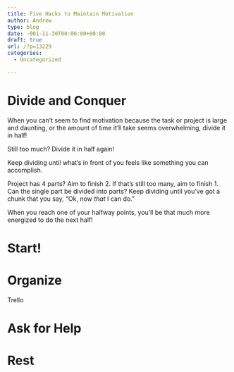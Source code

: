 ```yaml
---
title: Five Hacks to Maintain Motivation
author: Andrew
type: blog
date: -001-11-30T00:00:00+00:00
draft: true
url: /?p=13229
categories:
  - Uncategorized

---
```

# Divide and Conquer

When you can&#8217;t seem to find motivation because the task or project is large and daunting, or the amount of time it&#8217;ll take seems overwhelming, divide it in half!

Still too much? Divide it in half again!

Keep dividing until what&#8217;s in front of you feels like something you can accomplish.

Project has 4 parts? Aim to finish 2. If that&#8217;s still too many, aim to finish 1. Can the single part be divided into parts? Keep dividing until you&#8217;ve got a chunk that you say, &#8220;Ok, now _that_ I can do.&#8221;

When you reach one of your halfway points, you&#8217;ll be that much more energized to do the next half!

# Start!

# Organize

Trello

# Ask for Help

# Rest